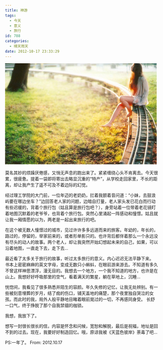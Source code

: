 ```yaml
---
title: 神游
tags:
  - 今天
  - 意义
  - 旅行
id: 788
categories:
  - 晴天雨天
date: 2012-10-17 23:33:29
---
```


![](/images/fugue.jpg)

莫名其妙的烦躁厌倦感，又悄无声息的跑出来了。紧紧缠绕心头不肯离去。今天很累，很疲惫。提着一袋即将寄出去略显沉重的“特产”，从学校走回家里，不长的距离，却让我产生了遥不可及不着边际的幻觉。

<!--more-->    

经过理工学院的大门前，一位年迈的老奶奶，拦着我颤着音问道：“小妹，去鼓浪屿要在哪边坐车？”边回答老人家的问题，边暗自打量，老人家头发已花白而行动有些迟缓的，背着个旅行包（姑且算是旅行包吧？），身旁站着一位带着老花镜盯着地图沉默着的老爷爷，也背着个旅行包。突然心里涌起一阵感动和憧憬。姑且就让我一厢情愿的以为，两老是一起出来旅行的吧。

在这个被无数人憧憬过的城市，见过许许多多远道而来的旅客。年幼的，年长的，路过的，停留的，举家前来的，或者形单影只的。也许背后都伴着那么一个永远没有尽头的动人的故事。两个老人，却让我突然开始幻想起未来的自己，如果，可以沿着地图，一直走下去，走下去...

最近看了太多关于旅行的故事，听过太多旅行的意义。内心迟迟无法平静下来。 书本上密密麻麻的英文字母，变成无数只小蝌蚪，在眼前游来游去。不知道有多久不曾这样神思漂浮，漫无目的。我想去一个地方，一个我不知道的地方，也许是在山上。我想好好呼吸那里的空气，看着满天的繁星，躺在草地上，沉睡...

恍惚间，我看见了很多熟悉并陌生的容颜。年久失修的记忆，让我无处辨别。有一些被刻意埋葬的岁月，结了痂的伤口，铺天盖地的痛楚，那个夜里独自哭泣的女孩。而此时的我，局外人般平静地目睹着眼前晃过的一切，不再感同身受。 长舒一口气，终于挣脱了那个自我禁锢的枷锁。

我想，我放下了。

想写一封很长很长的信，内容是怀念和问候，宽恕和解脱，最后是祝福，地址是回不到的过去。现在，我要好好制造回忆。哦，原谅我被《天蓝色彼岸》荼毒了吧...

PS:一年了。 From: 2012.10.17

